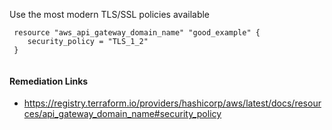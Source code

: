 
Use the most modern TLS/SSL policies available

```hcl
 resource "aws_api_gateway_domain_name" "good_example" {
 	security_policy = "TLS_1_2"
 }
 
```

#### Remediation Links
 - https://registry.terraform.io/providers/hashicorp/aws/latest/docs/resources/api_gateway_domain_name#security_policy

